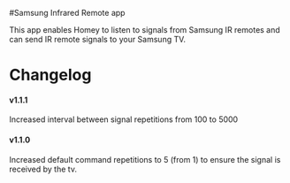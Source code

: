 #Samsung Infrared Remote app

This app enables Homey to listen to signals from Samsung IR remotes and can send IR remote signals to your Samsung TV.

# Changelog

#### v1.1.1
Increased interval between signal repetitions from 100 to 5000

#### v1.1.0
Increased default command repetitions to 5 (from 1) to ensure the signal is received by the tv.
